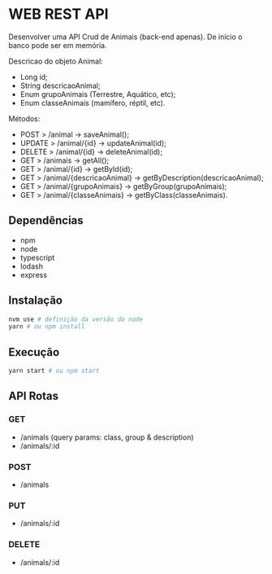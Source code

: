 # WEB REST API

Desenvolver uma API Crud de Animais (back-end apenas). De início o banco pode ser em memória.

Descricao do objeto Animal:
  - Long id;
  - String descricaoAnimal;
  - Enum grupoAnimais (Terrestre, Aquático, etc);
  - Enum classeAnimais (mamífero, réptil, etc).

Métodos:
   - POST > /animal -> saveAnimal();
   - UPDATE > /animal/{id} -> updateAnimal(id);
   - DELETE > /animal/{id} -> deleteAnimal(id);
   - GET > /animais -> getAll();
   - GET > /animal/{id} -> getById(id);
   - GET > /animal/{descricaoAnimal} -> getByDescription(descricaoAnimal);
   - GET > /animal/{grupoAnimais} -> getByGroup(grupoAnimais);
   - GET > /animal/{classeAnimais} -> getByClass(classeAnimais).

## Dependências

- npm
- node
- typescript
- lodash
- express

## Instalação

```bash
nvm use # definição da versão do node
yarn # ou npm install
```
## Execução

```bash
yarn start # ou npm start
```
## API Rotas

### GET

- /animals (query params: class, group & description)
- /animals/:id

### POST

- /animals

### PUT

- /animals/:id

### DELETE

- /animals/:id
